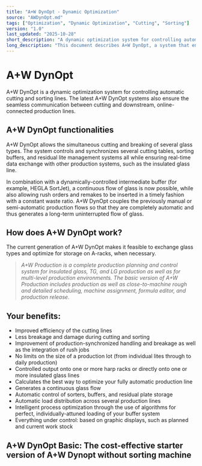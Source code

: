 ```yaml
---
title: "A+W DynOpt - Dynamic Optimization"
source: "AWDynOpt.md"
tags: ["Optimization", "Dynamic Optimization", "Cutting", "Sorting"]
version: "1.0"
last_updated: "2025-10-28"
short_description: "A dynamic optimization system for controlling automatic cutting and sorting lines."
long_description: "This document describes A+W DynOpt, a system that enables dynamic optimization for controlling automatic cutting and sorting lines. It allows for the simultaneous cutting and breaking of several glass types, synchronizes multiple cutting tables and sorting buffers, and ensures a continuous flow of glass while allowing for rush orders and remakes."
---
```


# A+W DynOpt

A+W DynOpt is a dynamic optimization system for controlling automatic cutting and sorting lines. The latest A+W DynOpt systems also ensure the seamless communication between cutting and downstream, online-connected production lines.

## A+W DynOpt functionalities

A+W DynOpt allows the simultaneous cutting and breaking of several glass types. The system controls and synchronizes several cutting tables, sorting buffers, and residual lite management systems all while ensuring real-time data exchange with other production systems, such as the insulated glass line.

In combination with a dynamically-controlled intermediate buffer (for example, HEGLA SortJet), a continuous flow of glass is now possible, while also allowing rush orders and remakes to be inserted in a timely fashion with a constant waste ratio. A+W DynOpt couples the previously manual or semi-automatic production flows so that they are completely automatic and thus generates a long-term uninterrupted flow of glass.

## How does A+W DynOpt work?

The current generation of A+W DynOpt makes it feasible to exchange glass types and optimize for storage on A-racks, when necessary.

> *A+W Production is a complete production planning and control system for insulated glass, TG, and LG production as well as for multi-level production environments. The basic version of A+W Production includes production as well as close-to-machine rough and detailed scheduling, machine assignment, formula editor, and production release.*

## Your benefits:

- Improved efficiency of the cutting lines
- Less breakage and damage during cutting and sorting
- Improvement of production-synchronized handling and breakage as well as the integration of rush jobs
- No limits on the size of a production lot (from individual lites through to daily production)
- Controlled output onto one or more harp racks or directly onto one or more insulated glass lines
- Calculates the best way to optimize your fully automatic production line
- Generates a continuous glass flow
- Automatic control of sorters, buffers, and residual plate storage
- Automatic load distribution across several production lines
- Intelligent process optimization through the use of algorithms for perfect, individually-attuned loading of your buffer system
- Everything under control: based on graphic displays, such as planned and current work stock

## A+W DynOpt Basic: The cost-effective starter version of A+W Dynopt without sorting machine
